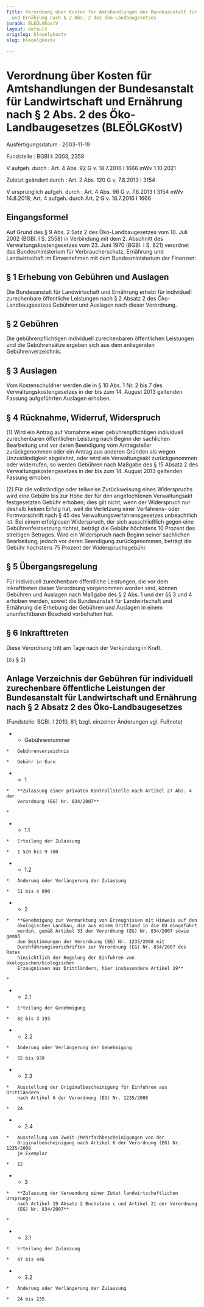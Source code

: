 ```yaml
---
Title: Verordnung über Kosten für Amtshandlungen der Bundesanstalt für Landwirtschaft
  und Ernährung nach § 2 Abs. 2 des Öko-Landbaugesetzes
jurabk: BLEÖLGKostV
layout: default
origslug: bleoelgkostv
slug: bleoelgkostv

---
```


# Verordnung über Kosten für Amtshandlungen der Bundesanstalt für Landwirtschaft und Ernährung nach § 2 Abs. 2 des Öko-Landbaugesetzes (BLEÖLGKostV)

Ausfertigungsdatum
:   2003-11-19

Fundstelle
:   BGBl I: 2003, 2358

V aufgeh. durch
:   Art. 4 Abs. 92 G v. 18.7.2016 I 1666 mWv 1.10.2021

Zuletzt geändert durch
:   Art. 2 Abs. 120 G v. 7.8.2013 I 3154

V ursprünglich aufgeh. durch
:   Art. 4 Abs. 96 G v. 7.8.2013 I 3154 mWv 14.8.2018; Art. 4 aufgeh. durch Art. 2 G v. 18.7.2016 I 1666



## Eingangsformel

Auf Grund des § 9 Abs. 2 Satz 2 des Öko-Landbaugesetzes vom 10. Juli
2002 (BGBl. I S. 2558) in Verbindung mit dem 2. Abschnitt des
Verwaltungskostengesetzes vom 23. Juni 1970 (BGBl. I S. 821) verordnet
das Bundesministerium für Verbraucherschutz, Ernährung und
Landwirtschaft im Einvernehmen mit dem Bundesministerium der Finanzen:


## § 1 Erhebung von Gebühren und Auslagen

Die Bundesanstalt für Landwirtschaft und Ernährung erhebt für
individuell zurechenbare öffentliche Leistungen nach § 2 Absatz 2 des
Öko-Landbaugesetzes Gebühren und Auslagen nach dieser Verordnung.


## § 2 Gebühren

Die gebührenpflichtigen individuell zurechenbaren öffentlichen
Leistungen und die Gebührensätze ergeben sich aus dem anliegenden
Gebührenverzeichnis.


## § 3 Auslagen

Vom Kostenschuldner werden die in § 10 Abs. 1 Nr. 2 bis 7 des
Verwaltungskostengesetzes in der bis zum 14. August 2013 geltenden
Fassung aufgeführten Auslagen erhoben.


## § 4 Rücknahme, Widerruf, Widerspruch

(1) Wird ein Antrag auf Vornahme einer gebührenpflichtigen individuell
zurechenbaren öffentlichen Leistung nach Beginn der sachlichen
Bearbeitung und vor deren Beendigung vom Antragsteller zurückgenommen
oder ein Antrag aus anderen Gründen als wegen Unzuständigkeit
abgelehnt, oder wird ein Verwaltungsakt zurückgenommen oder
widerrufen, so werden Gebühren nach Maßgabe des § 15 Absatz 2 des
Verwaltungskostengesetzes in der bis zum 14. August 2013 geltenden
Fassung erhoben.

(2) Für die vollständige oder teilweise Zurückweisung eines
Widerspruchs wird eine Gebühr bis zur Höhe der für den angefochtenen
Verwaltungsakt festgesetzten Gebühr erhoben; dies gilt nicht, wenn der
Widerspruch nur deshalb keinen Erfolg hat, weil die Verletzung einer
Verfahrens- oder Formvorschrift nach § 45 des
Verwaltungsverfahrensgesetzes unbeachtlich ist. Bei einem erfolglosen
Widerspruch, der sich ausschließlich gegen eine Gebührenfestsetzung
richtet, beträgt die Gebühr höchstens 10 Prozent des streitigen
Betrages. Wird ein Widerspruch nach Beginn seiner sachlichen
Bearbeitung, jedoch vor deren Beendigung zurückgenommen, beträgt die
Gebühr höchstens 75 Prozent der Widerspruchsgebühr.


## § 5 Übergangsregelung

Für individuell zurechenbare öffentliche Leistungen, die vor dem
Inkrafttreten dieser Verordnung vorgenommen worden sind, können
Gebühren und Auslagen nach Maßgabe des § 2 Abs. 1 und der §§ 3 und 4
erhoben werden, soweit die Bundesanstalt für Landwirtschaft und
Ernährung die Erhebung der Gebühren und Auslagen in einem
unanfechtbaren Bescheid vorbehalten hat.


## § 6 Inkrafttreten

Diese Verordnung tritt am Tage nach der Verkündung in Kraft.

(zu § 2)

## Anlage Verzeichnis der Gebühren für individuell zurechenbare öffentliche Leistungen der Bundesanstalt für Landwirtschaft und Ernährung nach § 2 Absatz 2 des Öko-Landbaugesetzes

(Fundstelle: BGBl. I 2010, 81; bzgl. einzelner Änderungen vgl.
Fußnote)

*    *   Gebührennummer

    *   Gebührenverzeichnis

    *   Gebühr in Euro


*    *   1

    *   **Zulassung einer privaten Kontrollstelle nach Artikel 27 Abs. 4 der
        Verordnung (EG) Nr. 834/2007**

    *

*    *   1.1

    *   Erteilung der Zulassung

    *   1 520 bis 9 780


*    *   1.2

    *   Änderung oder Verlängerung der Zulassung

    *   51 bis 4 890


*    *   2

    *   **Genehmigung zur Vermarktung von Erzeugnissen mit Hinweis auf den
        ökologischen Landbau, die aus einem Drittland in die EU eingeführt
        werden, gemäß Artikel 33 der Verordnung (EG) Nr. 834/2007 sowie gemäß
        den Bestimmungen der Verordnung (EG) Nr. 1235/2008 mit
        Durchführungsvorschriften zur Verordnung (EG) Nr. 834/2007 des Rates
        hinsichtlich der Regelung der Einfuhren von ökologischen/biologischen
        Erzeugnissen aus Drittländern, hier insbesondere Artikel 19**

    *

*    *   2.1

    *   Erteilung der Genehmigung

    *   82 bis 3 193


*    *   2.2

    *   Änderung oder Verlängerung der Genehmigung

    *   55 bis 939


*    *   2.3

    *   Ausstellung der Originalbescheinigung für Einfuhren aus Drittländern
        nach Artikel 6 der Verordnung (EG) Nr. 1235/2008

    *   24


*    *   2.4

    *   Ausstellung von Zweit-/Mehrfachbescheinigungen von der
        Originalbescheinigung nach Artikel 6 der Verordnung (EG) Nr. 1235/2008
        je Exemplar

    *   12


*    *   3

    *   **Zulassung der Verwendung einer Zutat landwirtschaftlichen Ursprungs
        nach Artikel 19 Absatz 2 Buchstabe c und Artikel 21 der Verordnung
        (EG) Nr. 834/2007**

    *

*    *   3.1

    *   Erteilung der Zulassung

    *   47 bis 446


*    *   3.2

    *   Änderung oder Verlängerung der Zulassung

    *   24 bis 235.




